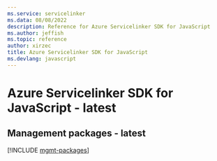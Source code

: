 ```yaml
---
ms.service: servicelinker
ms.data: 08/08/2022
description: Reference for Azure Servicelinker SDK for JavaScript
ms.author: jeffish
ms.topic: reference
author: xirzec
title: Azure Servicelinker SDK for JavaScript
ms.devlang: javascript
---
```

# Azure Servicelinker SDK for JavaScript - latest

## Management packages - latest
[!INCLUDE [mgmt-packages](servicelinker-mgmt-index.md)]